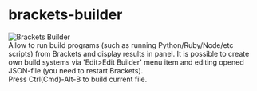 brackets-builder
================
![Brackets Builder](https://dl.dropboxusercontent.com/u/30258921/brackets-builder.png "Brackets Builder") <br />
Allow to run build programs (such as running Python/Ruby/Node/etc scripts) from Brackets and display results in panel.
It is possible to create own build systems via 'Edit>Edit Builder' menu item and editing opened JSON-file
(you need to restart Brackets). <br />
Press Ctrl(Cmd)-Alt-B to build current file.
